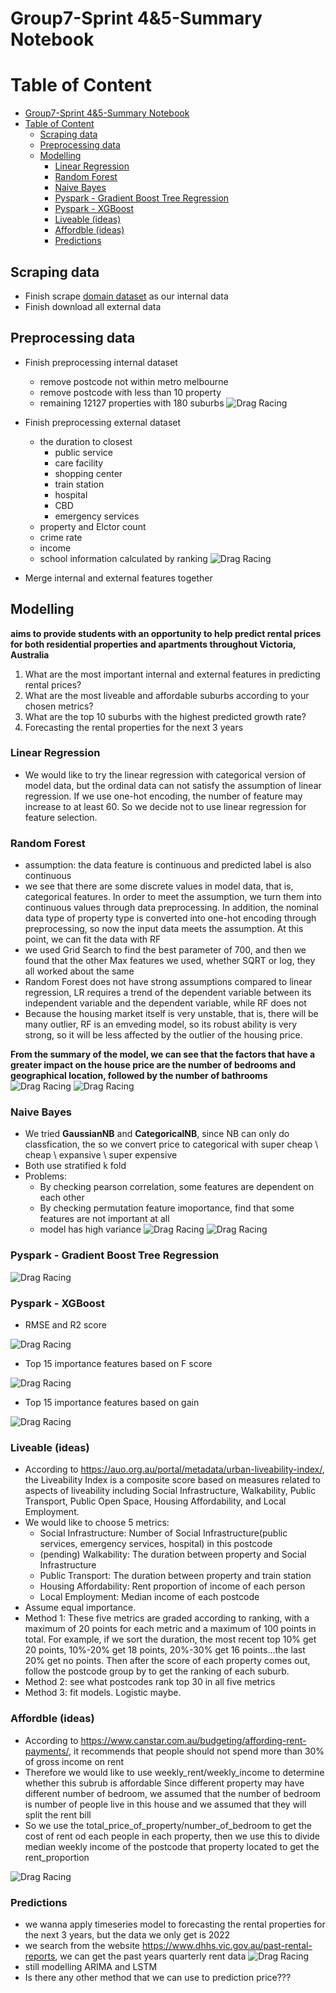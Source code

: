 # Group7-Sprint 4&5-Summary Notebook

# Table of Content
- [Group7-Sprint 4&5-Summary Notebook](#group7-sprint-45-summary-notebook)
- [Table of Content](#table-of-content)
  - [Scraping data](#scraping-data)
  - [Preprocessing data](#preprocessing-data)
  - [Modelling](#modelling)
    - [Linear Regression](#linear-regression)
    - [Random Forest](#random-forest)
    - [Naive Bayes](#naive-bayes)
    - [Pyspark - Gradient Boost Tree Regression](#pyspark---gradient-boost-tree-regression)
    - [Pyspark - XGBoost](#pyspark---xgboost)
    - [Liveable (ideas)](#liveable-ideas)
    - [Affordble (ideas)](#affordble-ideas)
    - [Predictions](#predictions)


## Scraping data
  - Finish scrape [domain dataset]('https://www.domain.com.au/') as our internal data
  - Finish download all external data

## Preprocessing data
  - Finish preprocessing internal dataset
    - remove postcode not within metro melbourne 
    - remove postcode with less than 10 property
    - remaining 12127 properties with 180 suburbs
![Drag Racing](../plots/meeting_minutes/sprint4-sample.jpeg)

  - Finish preprocessing external dataset
    - the duration to closest
      - public service
      - care facility
      - shopping center
      - train station
      - hospital
      - CBD
      - emergency services
    - property and Elctor count
    - crime rate
    - income
    - school information calculated by ranking
![Drag Racing](../plots/meeting_minutes/summary-internal-features.png)

  - Merge internal and external features together


## Modelling 
**aims to provide students with an opportunity to help predict rental prices for both residential properties and apartments throughout Victoria, Australia**

1. What are the most important internal and external features in predicting rental prices?
2. What are the most liveable and affordable suburbs according to your chosen metrics?
3. What are the top 10 suburbs with the highest predicted growth rate?
4. Forecasting the rental properties for the next 3 years


### Linear Regression
  - We would like to try the linear regression with categorical version of model data, but the ordinal data can not satisfy the assumption of linear regression. If we use one-hot encoding, the number of feature may increase to at least 60. So we decide not to use linear regression for feature selection.

### Random Forest
  - assumption: the data feature is continuous and predicted label is also continuous
  - we see that there are some discrete values in model data, that is, categorical features. In order to meet the assumption, we turn them into continuous values through data preprocessing. In addition, the nominal data type of property type is converted into one-hot encoding through preprocessing, so now the input data meets the assumption. At this point, we can fit the data with RF
  - we used Grid Search to find the best parameter of 700, and then we found that the other Max features we used, whether SQRT or log, they all worked about the same
  - Random Forest does not have strong assumptions compared to linear regression, LR requires a trend of the dependent variable between its independent variable and the dependent variable, while RF does not
  - Because the housing market itself is very unstable, that is, there will be many outlier, RF is an emveding model, so its robust ability is very strong, so it will be less affected by the outlier of the housing price.

**From the summary of the model, we can see that the factors that have a greater impact on the house price are the number of bedrooms and geographical location, followed by the number of bathrooms**
![Drag Racing](../plots/meeting_minutes/summary-rf.png)
![Drag Racing](../plots/meeting_minutes/summary-rf-1.png)

### Naive Bayes
   - We tried **GaussianNB** and **CategoricalNB**, since NB can only do classfication, the so we convert price to categorical with super cheap \ cheap \ expansive \ super expensive
   - Both use stratified k fold
   - Problems:
     - By checking pearson correlation, some features are dependent on each other
     - By checking permutation feature imoportance, find that some features are not important at all
     - model has high variance
![Drag Racing](../plots/meeting_minutes/summary-nb-1.png)
![Drag Racing](../plots/meeting_minutes/summary-nb-2.png)

### Pyspark - Gradient Boost Tree Regression
![Drag Racing](../plots/meeting_minutes/summary-gbt.png)

### Pyspark - XGBoost
   - RMSE and R2 score

![Drag Racing](../plots/meeting_minutes/summary-xgb-1.png)
   - Top 15 importance features based on F score

![Drag Racing](../plots/meeting_minutes/summary-xgb-2.png)
   - Top 15 importance features based on gain

![Drag Racing](../plots/meeting_minutes/summary-xgb-3.png)

### Liveable (ideas)
   - According to https://auo.org.au/portal/metadata/urban-liveability-index/, the Liveability Index is a composite score based on measures related to aspects of liveability including Social Infrastructure, Walkability, Public Transport, Public Open Space, Housing Affordability, and Local Employment.
   - We would like to choose 5 metrics:
     - Social Infrastructure: Number of Social Infrastructure(public services, emergency services, hospital) in this postcode
     - (pending) Walkability: The duration between property and Social Infrastructure
     - Public Transport: The duration between property and train station
     - Housing Affordability: Rent proportion of income of each person
     - Local Employment: Median income of each postcode
   -  Assume equal importance. 
   -  Method 1: These five metrics are graded according to ranking, with a maximum of 20 points for each metric and a maximum of 100 points in total. For example, if we sort the duration, the most recent top 10% get 20 points, 10%-20% get 18 points, 20%-30% get 16 points...the last 20% get no points. Then after the score of each property comes out, follow the postcode group by to get the ranking of each suburb.
   -  Method 2: see what postcodes rank top 30 in all five metrics
   -  Method 3: fit models. Logistic maybe.

### Affordble (ideas)
   - According to https://www.canstar.com.au/budgeting/affording-rent-payments/, it recommends that people should not spend more than 30% of gross income on rent
   - Therefore we would like to use weekly_rent/weekly_income to determine whether this subrub is affordable Since different property may have different number of bedroom, we assumed that the number of bedroom is number of people live in this house and we assumed that they will split the rent bill
   - So we use the total_price_of_property/number_of_bedroom to get the cost of rent od each people in each property, then we use this to divide median weekly income of the postcode that property located to get the rent_proportion

![Drag Racing](../plots/meeting_minutes/summary-affordable.jpeg)

### Predictions
   - we wanna apply timeseries model to forecasting the rental properties for the next 3 years, but the data we only get is 2022
   - we search from the website https://www.dhhs.vic.gov.au/past-rental-reports, we can get the past years quarterly rent data
![Drag Racing](../plots/meeting_minutes/summary-timeseries.png)
   - still modelling ARIMA and LSTM
   - Is there any other method that we can use to prediction price???
